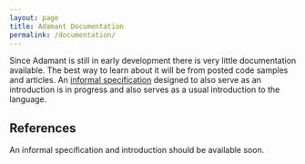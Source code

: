 ```yaml
---
layout: page
title: Adamant Documentation
permalink: /documentation/
---
```


Since Adamant is still in early development there is very little documentation available. The best way to learn about it will be from posted code samples and articles.  An [informal specification](https://github.com/adamant/Adamant.Specification.Informal/blob/master/book.md) designed to also serve as an introduction is in progress and also serves as a usual introduction to the language.

## References

An informal specification and introduction should be available soon.